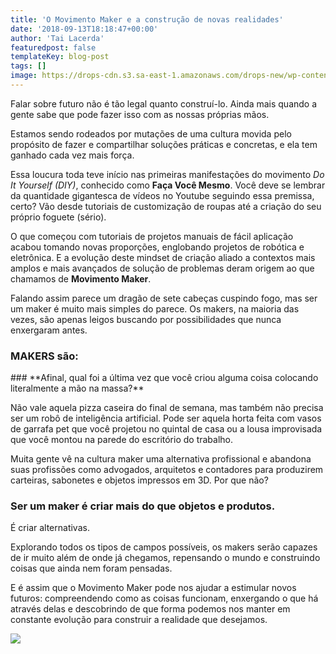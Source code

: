 ```yaml
---
title: 'O Movimento Maker e a construção de novas realidades'
date: '2018-09-13T18:18:47+00:00'
author: 'Tai Lacerda'
featuredpost: false
templateKey: blog-post
tags: []
image: https://drops-cdn.s3.sa-east-1.amazonaws.com/drops-new/wp-content/uploads/2018/09/13181644/maker-150x150.png
---
```

Falar sobre futuro não é tão legal quanto construí-lo. Ainda mais quando a gente sabe que pode fazer isso com as nossas próprias mãos.

Estamos sendo rodeados por mutações de uma cultura movida pelo propósito de fazer e compartilhar soluções práticas e concretas, e ela tem ganhado cada vez mais força.

Essa loucura toda teve início nas primeiras manifestações do movimento *Do It Yourself (DIY)*, conhecido como **Faça Você Mesmo**. Você deve se lembrar da quantidade gigantesca de vídeos no Youtube seguindo essa premissa, certo? Vão desde tutoriais de customização de roupas até a criação do seu próprio foguete (sério).

O que começou com tutoriais de projetos manuais de fácil aplicação acabou tomando novas proporções, englobando projetos de robótica e eletrônica. E a evolução deste mindset de criação aliado a contextos mais amplos e mais avançados de solução de problemas deram origem ao que chamamos de **Movimento Maker**.

Falando assim parece um dragão de sete cabeças cuspindo fogo, mas ser um maker é muito mais simples do parece. Os makers, na maioria das vezes, são apenas leigos buscando por possibilidades que nunca enxergaram antes.

### **MAKERS** são:

<script>(function(d,s,id){var js,fjs=d.getElementsByTagName(s)[0];if(d.getElementById(id))return;js=d.createElement(s);js.id=id;js.src='https://embed.playbuzz.com/sdk.js';fjs.parentNode.insertBefore(js,fjs);}(document,'script','playbuzz-sdk'));</script>

<div class="playbuzz" data-id="f251be3b-4fd1-4186-9c8e-1f31c9852207" data-show-info="false" data-show-share="false"></div>### **Afinal, qual foi a última vez que você criou alguma coisa colocando literalmente a mão na massa?**

Não vale aquela pizza caseira do final de semana, mas também não precisa ser um robô de inteligência artificial. Pode ser aquela horta feita com vasos de garrafa pet que você projetou no quintal de casa ou a lousa improvisada que você montou na parede do escritório do trabalho.

Muita gente vê na cultura maker uma alternativa profissional e abandona suas profissões como advogados, arquitetos e contadores para produzirem carteiras, sabonetes e objetos impressos em 3D. Por que não?

### Ser um maker é criar mais do que objetos e produtos.  
É criar alternativas.

Explorando todos os tipos de campos possíveis, os makers serão capazes de ir muito além de onde já chegamos, repensando o mundo e construindo coisas que ainda nem foram pensadas.

E é assim que o Movimento Maker pode nos ajudar a estimular novos futuros: compreendendo como as coisas funcionam, enxergando o que há através delas e descobrindo de que forma podemos nos manter em constante evolução para construir a realidade que desejamos.

[![](https://descola.org/drops/wp-content/uploads/2018/09/banner_iot_blog-1024x133.png)](https://descola.org/curso/internet-das-coisas?utm_source=blog&utm_medium=banner&utm_campaign=iot)